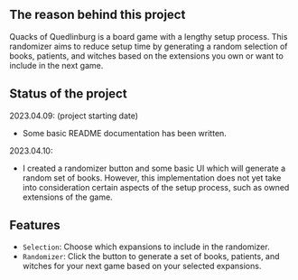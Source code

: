 ## The reason behind this project
Quacks of Quedlinburg is a board game with a lengthy setup process. This randomizer aims to reduce setup time
by generating a random selection of books, patients, and witches based on the extensions you own or want to 
include in the next game.

## Status of the project

2023.04.09: (project starting date)
- Some basic README documentation has been written.

2023.04.10:
- I created a randomizer button and some basic UI which will generate a random set of books. 
However, this implementation does not yet take into consideration certain aspects of the setup process,
such as owned extensions of the game.

## Features
- `Selection`: Choose which expansions to include in the randomizer.
- `Randomizer`: Click the button to generate a set of books, patients, and witches for your next game based on 
your selected expansions.
